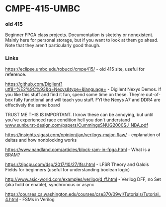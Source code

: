 # CMPE-415-UMBC
### old 415
Beginner FPGA class projects. Documentation is sketchy or nonexistent. 
Mainly here for personal storage, but if you want to look at them go ahead.
Note that they aren't particularly good though.

### Links

https://eclipse.umbc.edu/robucci/cmpe415/ - old 415 site, useful for reference.

https://github.com/Digilent?utf8=%E2%9C%93&q=Nexys&type=&language= - Digilent Nexys Demos. If you like this stuff and find it fun, spend some time on these. They're out-of-box fully functional and will teach you stuff. FYI the Nexys A7 and DDR4 are effectively the same board

TRUST ME THIS IS IMPORTANT. I know these can be annoying, but until you've experienced race condition hell you don't understand www.sunburst-design.com/papers/CummingsSNUG2000SJ_NBA.pdf

https://insights.sigasi.com/opinion/jan/verilogs-major-flaw/ - explanation of deltas and how nonblocking works

https://www.nandland.com/articles/block-ram-in-fpga.html - What is a BRAM?

https://zipcpu.com/dsp/2017/10/27/lfsr.html - LFSR Theory and Galois Fields for beginners (useful for understanding boolean logic)

http://www.asic-world.com/examples/verilog/d_ff.html - Verilog DFF, no Set (aka hold or enable), synchronous or async

https://courses.cs.washington.edu/courses/cse370/09wi/Tutorials/Tutorial_4.html - FSMs in Verilog
